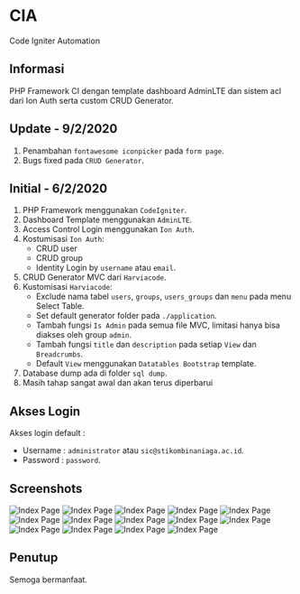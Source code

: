 # CIA
Code Igniter Automation

## Informasi 
PHP Framework CI dengan template dashboard AdminLTE dan sistem acl dari Ion Auth serta custom CRUD Generator.

## Update - 9/2/2020
1. Penambahan `fontawesome iconpicker` pada `form page`.
2. Bugs fixed pada `CRUD Generator`.

## Initial - 6/2/2020
1. PHP Framework menggunakan `CodeIgniter`.
2. Dashboard Template menggunakan `AdminLTE`.
3. Access Control Login menggunakan `Ion Auth`.
4. Kostumisasi `Ion Auth`: 
    * CRUD user
    * CRUD group
    * Identity Login by `username` atau `email`.
4. CRUD Generator MVC dari `Harviacode`.
5. Kustomisasi `Harviacode`:
    * Exclude nama tabel `users`, `groups`, `users_groups` dan `menu` pada menu Select Table. 
    * Set default generator folder pada `./application`.
    * Tambah fungsi `Is Admin` pada semua file MVC, limitasi hanya bisa diakses oleh group `admin`.
    * Tambah fungsi `title` dan `description` pada setiap `View` dan `Breadcrumbs`.
    * Default `View` menggunakan `Datatables Bootstrap` template.
6. Database dump ada di folder `sql dump`.
7. Masih tahap sangat awal dan akan terus diperbarui

## Akses Login
Akses login default : 
* Username : `administrator` atau `sic@stikombinaniaga.ac.id`.
* Password : `password`. 

## Screenshots
![Index Page](https://github.com/antoniusarie/CIA/blob/master/screenshot/1.png)
![Index Page](https://github.com/antoniusarie/CIA/blob/master/screenshot/2.png)
![Index Page](https://github.com/antoniusarie/CIA/blob/master/screenshot/3.png)
![Index Page](https://github.com/antoniusarie/CIA/blob/master/screenshot/4.png)
![Index Page](https://github.com/antoniusarie/CIA/blob/master/screenshot/5.png)
![Index Page](https://github.com/antoniusarie/CIA/blob/master/screenshot/6.png)
![Index Page](https://github.com/antoniusarie/CIA/blob/master/screenshot/7.png)
![Index Page](https://github.com/antoniusarie/CIA/blob/master/screenshot/8.png)
![Index Page](https://github.com/antoniusarie/CIA/blob/master/screenshot/9.png)
![Index Page](https://github.com/antoniusarie/CIA/blob/master/screenshot/10.png)
![Index Page](https://github.com/antoniusarie/CIA/blob/master/screenshot/11.png)
![Index Page](https://github.com/antoniusarie/CIA/blob/master/screenshot/12.png)
![Index Page](https://github.com/antoniusarie/CIA/blob/master/screenshot/13.png)
![Index Page](https://github.com/antoniusarie/CIA/blob/master/screenshot/14.png)

## Penutup
Semoga bermanfaat.